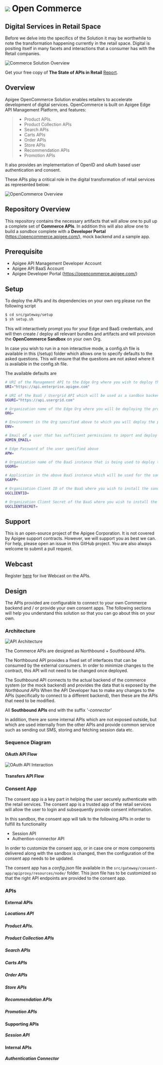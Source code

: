 <a href="http://apigee.com/"><img src="http://apigee.com/about/sites/all/themes/apigee_themes/apigee_mktg/images/logo.png"/></a> Open Commerce
===================

Digital Services in Retail Space
-------------

Before we delve into the specifics of the Solution it may be worthwhile to note the transformation happening currently in the retail space. Digital is positing itself in many facets and interactions that a consumer has with the Retail companies.

![Commerce Solution Overview](http://opencommerce.apigee.com/sites/default/files/retail-header_0.png)

Get your free copy of **The State of APIs in Retail** [Report](https://pages.apigee.com/ebook-State-of-APIs-in-Retail-reg.html?utm_source=github&utm_content=state-of-apis-retail "The State of APIs in Retail").

Overview
-------------

Apigee OpenCommerce Solution enables retailers to accelerate  development of digital services. OpenCommerce is built on Apigee Edge API Management Platform, and features:

> - Product APIs.
> - Product Collection APIs
> - Search APIs
> - Carts APIs
> - Order APIs
> - Store APIs
> - Recommendation APIs
> - Promotion APIs

It also provides an implementation of OpenID and oAuth based user authentication and consent.

These APIs play a critical role in the digital transformation of retail services as represented below:


![OpenCommerce Overview](http://opencommerce.apigee.com/sites/default/files/opencommerce_architecture.png)


## Repository Overview
This repository contains the necessary artifacts that will allow one to pull up a complete set of **Commerce APIs**. In addition this will also allow one to build a _sandbox_ complete with a **Developer Portal** (https://opencommerce.apigee.com/), mock backend and a sample app.

## Prerequisite
+ Apigee API Management Developer Account
+ Apigee API BaaS Account
+ Apigee Developer Portal (https://opencommerce.apigee.com/)

## Setup
To deploy the APIs and its dependencies on your own org please run the following script

```bash
$ cd src/gateway/setup
$ sh setup.sh
```

This will interactively prompt you for your Edge and BaaS credentials, and will then create / deploy all relevant bundles and artifacts and will provision the **OpenCommerce Sandbox** on your own Org.

In case you wish to run in a non interactive mode, a config.sh file is available in this (/setup) folder which allows one to specify defaults to the asked questions. This will ensure that the questions are not asked where it is available in the config.sh file.
  
  The available defaults are 
  
  ```bash
  # URI of the Management API to the Edge Org where you wish to deploy the proxies
  URI="https://api.enterprise.apigee.com"
  
  # URI of the BaaS / Usergrid API which will be used as a sandbox backend
  UGURI="https://api.usergrid.com"
  
  # Organization name of the Edge Org where you will be deploying the proxies
  ORG=
  
  # Environment in the Org specified above to which you will deploy the proxies
  ENV=
  
  # Email of a user that has sufficient permissions to import and deploy proxies in the specified Org
  ADMIN_EMAIL=
  
  # Edge Password of the user specified above
  APW=
  
  # Organization name of the BaaS instance that is being used to deploy the sandbox
  UGORG=
  
  # Application in the above BaaS instance which will be used for the sandbox. It will be created if it doesn't exist.
  UGAPP=
  
  # Organization Client ID of the BaaS where you wish to install the sandbox
  UGCLIENTID=
  
  # Organization Client Secret of the BaaS where you wish to install the sandbox
  UGCLIENTSECRET=
  ```

## Support
This is an open-source project of the Apigee Corporation. It is not covered by Apigee support contracts. However, we will support you as best we can. For help, please open an issue in this GitHub project. You are also always welcome to submit a pull request.

## Webcast

Register [here](https://pages.apigee.com/2016-08-25-Webcast-LLBean-Digital-commerce-done-right-reg.html?utm_source=github&utm_campaign=2016-08-25-Webcast-LLBean-Digital-commerce-done-right "Webcast") for live Webcast on the APIs.

## Design
The APIs provided are configurable to connect to your own Commerce backend and / or provide your own consent apps. The following sections will help you understand this solution so that you can go about this on your own.

### Architecture
![API Architecture](http://opencommerce.apigee.com/sites/default/files/api_design.png)

The Commerce APIs are designed as Northbound + Southbound APIs.

The Northbound API provides a fixed set of interfaces that can be consumed by the external consumers. In order to minimize changes to the contract, this API will not need to be changed once deployed.

The Southbound API connects to the actual backend of the commerce system (or the mock backend) and provides the data that is exposed by the _Northbound APIs_
When the API Developer has to make any changes to the APIs (specifically to connect to a different backend), then these are the APIs that need to be modified.

All **Southbound APIs** end with the suffix _'-connector'_

In addition, there are some internal APIs which are not exposed outside, but which are used internally from the other APIs and provide common service such as sending out SMS, storing and fetching session data etc.

### Sequence Diagram
#### OAuth API Flow
![OAuth API Interaction](http://opencommerce.apigee.com/sites/default/files/open_commerce_api_common_flow.png)

#### Transfers API Flow

### Consent App
The consent app is a key part in helping the user securely authenticate with the retail services. The consent app is a trusted app of the retail services will allow the user to login and subsequently provide consent information.

In this sandbox, the consent app will talk to the following APIs in order to fulfill its functionality
+ Session API
+ Authention-connector API

In order to customize the consent app, or in case one or more components delivered along with the sandbox is changed, then the configuration of the consent app needs to be updated.

The consent app has a _config.json_ file available in the `src/gateway/consent-app/apiproxy/resources/node/` folder. This json file has to be customized so that the right API endpoints are provided to the consent app.

### APIs

#### External APIs
##### Locations API
##### Product APIs.
##### Product Collection APIs
##### Search APIs
##### Carts APIs
##### Order APIs
##### Store APIs
##### Recommendation APIs
##### Promotion APIs


#### Supporting APIs
##### Session API

#### Internal APIs
##### Authentication Connector






